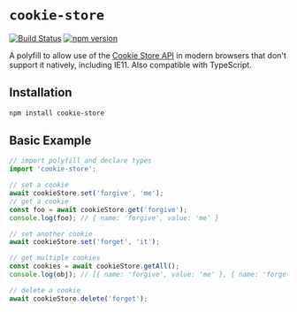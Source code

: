 # `cookie-store`

[![Build Status](https://travis-ci.org/markcellus/cookie-store.svg?branch=master)](https://travis-ci.org/markcellus/cookie-store)
[![npm version](https://badge.fury.io/js/cookie-store.svg)](https://www.npmjs.com/package/cookie-store)

A polyfill to allow use of the [Cookie Store API](https://wicg.github.io/cookie-store/) in modern browsers that don't support it natively, including IE11. Also compatible with TypeScript.

## Installation

```sh
npm install cookie-store
```

## Basic Example

```js
// import polyfill and declare types
import 'cookie-store';

// set a cookie
await cookieStore.set('forgive', 'me');
// get a cookie
const foo = await cookieStore.get('forgive');
console.log(foo); // { name: 'forgive', value: 'me' }

// set another cookie
await cookieStore.set('forget', 'it');

// get multiple cookies
const cookies = await cookieStore.getAll();
console.log(obj); // [{ name: 'forgive', value: 'me' }, { name: 'forget', value: 'it' }]

// delete a cookie
await cookieStore.delete('forget');
```

